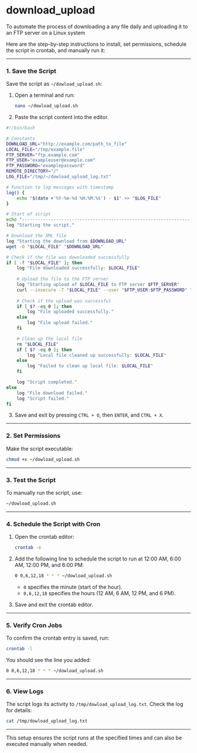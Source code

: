 # download_upload
To automate the process of downloading a any file daily and uploading it to an FTP server on a Linux system


Here are the step-by-step instructions to install, set permissions, schedule the script in crontab, and manually run it:

---

### **1. Save the Script**
Save the script as `~/dowload_upload.sh`:
1. Open a terminal and run:
   ```bash
   nano ~/dowload_upload.sh
   ```
2. Paste the script content into the editor.
```bash
#!/bin/bash

# Constants
DOWNLOAD_URL="http://example.com/path_to_file"
LOCAL_FILE="/tmp/example.file"
FTP_SERVER="ftp.example.com"
FTP_USER="exampleuser@example.com"
FTP_PASSWORD="examplepassword"
REMOTE_DIRECTORY="/"
LOG_FILE="/tmp/~/dowload_upload_log.txt"

# Function to log messages with timestamp
log() {
    echo "$(date +'%Y-%m-%d %H:%M:%S') - $1" >> "$LOG_FILE"
}

# Start of script
echo "---------------------------------------------------------------------------------------------------------------------------" >> "$LOG_FILE"
log "Starting the script."

# Download the XML file
log "Starting the download from $DOWNLOAD_URL"
wget -O "$LOCAL_FILE" "$DOWNLOAD_URL"

# Check if the file was downloaded successfully
if [ -f "$LOCAL_FILE" ]; then
    log "File downloaded successfully: $LOCAL_FILE"
    
    # Upload the file to the FTP server
    log "Starting upload of $LOCAL_FILE to FTP server $FTP_SERVER"
    curl --insecure -T "$LOCAL_FILE" --user "$FTP_USER:$FTP_PASSWORD" "ftp://$FTP_SERVER$REMOTE_DIRECTORY"
    
    # Check if the upload was successful
    if [ $? -eq 0 ]; then
        log "File uploaded successfully."
    else
        log "File upload failed."
    fi

    # Clean up the local file
    rm "$LOCAL_FILE"
    if [ $? -eq 0 ]; then
        log "Local file cleaned up successfully: $LOCAL_FILE"
    else
        log "Failed to clean up local file: $LOCAL_FILE"
    fi

    log "Script completed."
else
    log "File download failed."
    log "Script failed."
fi
```
3. Save and exit by pressing `CTRL + O`, then `ENTER`, and `CTRL + X`.

---

### **2. Set Permissions**
Make the script executable:
```bash
chmod +x ~/dowload_upload.sh
```

---

### **3. Test the Script**
To manually run the script, use:
```bash
~/dowload_upload.sh
```

---

### **4. Schedule the Script with Cron**
1. Open the crontab editor:
   ```bash
   crontab -e
   ```
2. Add the following line to schedule the script to run at 12:00 AM, 6:00 AM, 12:00 PM, and 6:00 PM:
   ```bash
   0 0,6,12,18 * * * ~/dowload_upload.sh
   ```
   - `0` specifies the minute (start of the hour).
   - `0,6,12,18` specifies the hours (12 AM, 6 AM, 12 PM, and 6 PM).

3. Save and exit the crontab editor.

---

### **5. Verify Cron Jobs**
To confirm the crontab entry is saved, run:
```bash
crontab -l
```
You should see the line you added:
```bash
0 0,6,12,18 * * * ~/dowload_upload.sh
```

---

### **6. View Logs**
The script logs its activity to `/tmp/dowload_upload_log.txt`. Check the log for details:
```bash
cat /tmp/dowload_upload_log.txt
```

--- 

This setup ensures the script runs at the specified times and can also be executed manually when needed.
